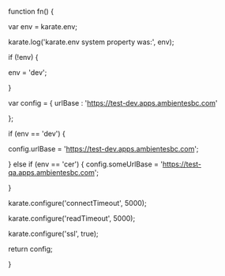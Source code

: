 function fn() {
 
var env = karate.env;
 
karate.log('karate.env system property was:', env);
 
if (!env) {
 
env = 'dev';
 
}
 
var config = {
  urlBase : 'https://test-dev.apps.ambientesbc.com'
 
};
 
if (env == 'dev') {
 
config.urlBase  = 'https://test-dev.apps.ambientesbc.com';
 
} else if (env == 'cer') {
config.someUrlBase = 'https://test-qa.apps.ambientesbc.com';
 
}
 
karate.configure('connectTimeout', 5000);
 
karate.configure('readTimeout', 5000);
 
karate.configure('ssl', true);
 
return config;
 
}
